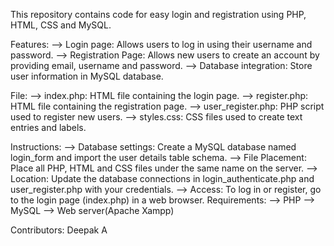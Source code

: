 This repository contains code for easy login and registration using PHP, HTML, CSS and MySQL.

Features:
   --> Login page: Allows users to log in using their username and password.
   --> Registration Page: Allows new users to create an account by providing email, username and password.
   --> Database integration: Store user information in MySQL database.

File:
   --> index.php: HTML file containing the login page.
   --> register.php: HTML file containing the registration page.
   --> user_register.php: PHP script used to register new users.
   --> styles.css: CSS files used to create text entries and labels.

Instructions:
   --> Database settings: Create a MySQL database named login_form and import the user details table schema.
   --> File Placement: Place all PHP, HTML and CSS files under the same name on the server.
   --> Location: Update the database connections in login_authenticate.php and user_register.php with your credentials.
   --> Access: To log in or register, go to the login page (index.php) in a web browser.
Requirements:
   --> PHP
   --> MySQL
   --> Web server(Apache Xampp)

Contributors:
Deepak A
